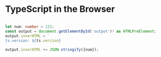 # TypeScript in the Browser

<pre id="output"></pre>
```typescript
let num: number = 123;
const output = document.getElementById('output')! as HTMLPreElement;
output.innerHTML = `
ts.version: ${ts.version}
`
output.innerHTML += JSON.stringify({num});
```

<script src="https://unpkg.com/typescript@latest/lib/typescriptServices.js"></script>
<script>
  let ts_code = '';
  const ts_code_sections = document.getElementsByClassName('language-typescript');
  for(let i = 0; i < ts_code_sections.length; i++) {
      ts_code += ts_code_sections[i].innerText;
  }
  console.log({ts});
  const js_code = ts.transpile(ts_code);
  console.log('ts_code');
  console.log(ts_code);
  console.log('js_code');
  console.log(js_code);
  eval(`(async () => { ${js_code }})()`);
</script>

